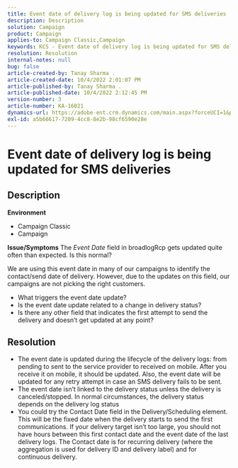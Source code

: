```yaml
---
title: Event date of delivery log is being updated for SMS deliveries
description: Description
solution: Campaign
product: Campaign
applies-to: Campaign Classic,Campaign
keywords: KCS - Event date of delivery log is being updated for SMS deliveries.
resolution: Resolution
internal-notes: null
bug: false
article-created-by: Tanay Sharma .
article-created-date: 10/4/2022 2:01:07 PM
article-published-by: Tanay Sharma .
article-published-date: 10/4/2022 2:12:45 PM
version-number: 3
article-number: KA-16021
dynamics-url: https://adobe-ent.crm.dynamics.com/main.aspx?forceUCI=1&pagetype=entityrecord&etn=knowledgearticle&id=35c58ef9-ec43-ed11-bba2-0022480868ff
exl-id: a5b66617-7209-4cc8-8e2b-98cf6590e28e
---
```

# Event date of delivery log is being updated for SMS deliveries

## Description

<b>Environment</b>
- Campaign Classic
- Campaign

<b>Issue/Symptoms</b>
The *Event Date* field in broadlogRcp gets updated quite often than expected. Is this normal?

 We are using this event date in many of our campaigns to identify the contact/send date of delivery. However, due to the updates on this field, our campaigns are not picking the right customers.

- What triggers the event date update?
- Is the event date update related to a change in delivery status?
- Is there any other field that indicates the first attempt to send the delivery and doesn’t get updated at any point?

    



## Resolution


- The event date is updated during the lifecycle of the delivery logs: from pending to sent to the service provider to received on mobile. After you receive it on mobile, it should be updated. Also, the event date will be updated for any retry attempt in case an SMS delivery fails to be sent.
- The event date isn’t linked to the delivery status unless the delivery is canceled/stopped. In normal circumstances, the delivery status depends on the delivery log status
- You could try the Contact Date field in the Delivery/Scheduling element. This will be the fixed date when the delivery starts to send the first communications. If your delivery target isn’t too large, you should not have hours between this first contact date and the event date of the last delivery logs. The Contact date is for recurring delivery (where the aggregation is used for delivery ID and delivery label) and for continuous delivery.
